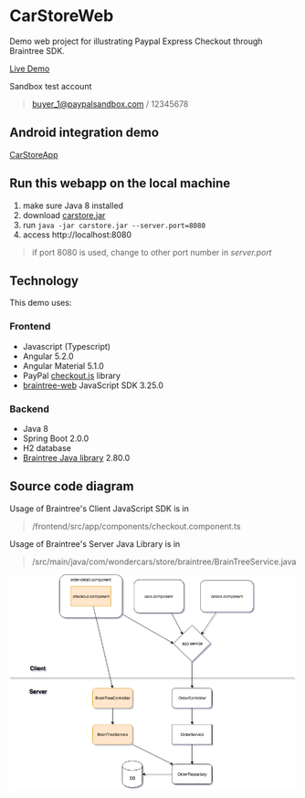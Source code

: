 # CarStoreWeb
Demo web project for illustrating Paypal Express Checkout through Braintree SDK.

[Live Demo](http://13.57.3.69/)

Sandbox test account
> buyer_1@paypalsandbox.com / 12345678

## Android integration demo
[CarStoreApp](https://github.com/liuwei108/CarStoreApp)

## Run this webapp on the local machine
1. make sure Java 8 installed
2. download [carstore.jar](https://github.com/liuwei108/CarStoreWeb/raw/master/carstore.jar)
3. run `java -jar carstore.jar --server.port=8080`
4. access http://localhost:8080
> if port 8080 is used, change to other port number in *server.port*

## Technology

This demo uses:

### Frontend
* Javascript (Typescript)
* Angular 5.2.0
* Angular Material 5.1.0
* PayPal [checkout.js](https://github.com/paypal/paypal-checkout) library
* [braintree-web](https://github.com/braintree/braintree-web) JavaScript SDK 3.25.0

### Backend
* Java 8
* Spring Boot 2.0.0
* H2 database
* [Braintree Java library](https://github.com/braintree/braintree_java) 2.80.0

## Source code diagram

Usage of Braintree's Client JavaScript SDK is in 
> /frontend/src/app/components/checkout.component.ts

Usage of Braintree's Server Java Library is in
> /src/main/java/com/wondercars/store/braintree/BrainTreeService.java

![diagram](https://raw.githubusercontent.com/liuwei108/CarStoreWeb/master/Diagram.png)

